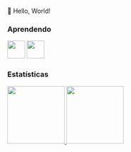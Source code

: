 :wave: Hello, World!

### Aprendendo

<img src="https://cdn.jsdelivr.net/gh/devicons/devicon/icons/react/react-original.svg" width="40" height="40"/>      <img src="https://cdn.jsdelivr.net/gh/devicons/devicon/icons/nodejs/nodejs-original.svg" width="40" height="40"/>

### Estatísticas

<div>
<a href="https://github.com/DanieleOliveira1">
<img height="130em" src="https://github-readme-stats.vercel.app/api?username=DanieleOliveira1&show_icons=true&theme=radical&include_all_commits=true&count_private=true"/>
<img height="130em" src="https://github-readme-stats.vercel.app/api/top-langs/?username=DanieleOliveira1&layout=compact&langs_count=7&theme=radical"/>
</div>
